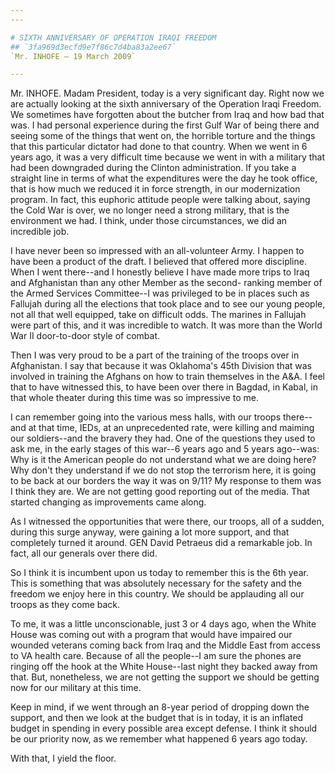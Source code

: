 ```yaml
---
---

# SIXTH ANNIVERSARY OF OPERATION IRAQI FREEDOM
## `3fa969d3ecfd9e7f86c7d4ba83a2ee67`
`Mr. INHOFE — 19 March 2009`

---
```



Mr. INHOFE. Madam President, today is a very significant day. Right 
now we are actually looking at the sixth anniversary of the Operation 
Iraqi Freedom. We sometimes have forgotten about the butcher from Iraq 
and how bad that was. I had personal experience during the first Gulf 
War of being there and seeing some of the things that went on, the 
horrible torture and the things that this particular dictator had done 
to that country. When we went in 6 years ago, it was a very difficult 
time because we went in with a military that had been downgraded during 
the Clinton administration. If you take a straight line in terms of 
what the expenditures were the day he took office, that is how much we 
reduced it in force strength, in our modernization program. In fact, 
this euphoric attitude people were talking about, saying the Cold War 
is over, we no longer need a strong military, that is the environment 
we had. I think, under those circumstances, we did an incredible job.

I have never been so impressed with an all-volunteer Army. I happen 
to have been a product of the draft. I believed that offered more 
discipline. When I went there--and I honestly believe I have made more 
trips to Iraq and Afghanistan than any other Member as the second-
ranking member of the Armed Services Committee--I was privileged to be 
in places such as Fallujah during all the elections that took place and 
to see our young people, not all that well equipped, take on difficult 
odds. The marines in Fallujah were part of this, and it was incredible 
to watch. It was more than the World War II door-to-door style of 
combat.

Then I was very proud to be a part of the training of the troops over 
in Afghanistan. I say that because it was Oklahoma's 45th Division that 
was involved in training the Afghans on how to train themselves in the 
A&A. I feel that to have witnessed this, to have been over there in 
Bagdad, in Kabal, in that whole theater during this time was so 
impressive to me.

I can remember going into the various mess halls, with our troops 
there--and at that time, IEDs, at an unprecedented rate, were killing 
and maiming our soldiers--and the bravery they had. One of the 
questions they used to ask me, in the early stages of this war--6 years 
ago and 5 years ago--was: Why is it the American people do not 
understand what we are doing here? Why don't they understand if we do 
not stop the terrorism here, it is going to be back at our borders the 
way it was on 9/11? My response to them was I think they are. We are 
not getting good reporting out of the media. That started changing as 
improvements came along.

As I witnessed the opportunities that were there, our troops, all of 
a sudden, during this surge anyway, were gaining a lot more support, 
and that completely turned it around. GEN David Petraeus did a 
remarkable job. In fact, all our generals over there did.

So I think it is incumbent upon us today to remember this is the 6th 
year. This is something that was absolutely necessary for the safety 
and the freedom we enjoy here in this country. We should be applauding 
all our troops as they come back.

To me, it was a little unconscionable, just 3 or 4 days ago, when the 
White House was coming out with a program that would have impaired our 
wounded veterans coming back from Iraq and the Middle East from access 
to VA health care. Because of all the people--I am sure the phones are 
ringing off the hook at the White House--last night they backed away 
from that. But, nonetheless, we are not getting the support we should 
be getting now for our military at this time.

Keep in mind, if we went through an 8-year period of dropping down 
the support, and then we look at the budget that is in today, it is an 
inflated budget in spending in every possible area except defense. I 
think it should be our priority now, as we remember what happened 6 
years ago today.

With that, I yield the floor.